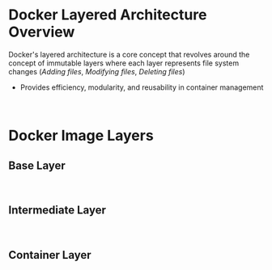 # Docker Layered Architecture Overview

Docker's layered architecture is a core concept that revolves around the concept of immutable layers where each layer represents file system changes (*Adding files*, *Modifying files*, *Deleting files*)

* Provides efficiency, modularity, and reusability in container management

<br>

# Docker Image Layers

## Base Layer

<br>

## Intermediate Layer

<br>

## Container Layer

